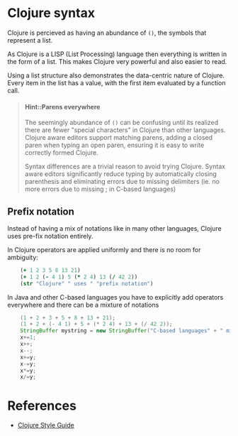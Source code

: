 # Clojure syntax
  Clojure is percieved as having an abundance of `()`, the symbols that represent a list.

  As Clojure is a LISP (List Processing) language then everything is written in the form of a list.  This makes Clojure very powerful and also easier to read.

  Using a list structure also demonstrates the data-centric nature of Clojure.  Every item in the list has a value, with the first item evaluated by a function call.

> #### Hint::Parens everywhere
> The seemingly abundance of `()` can be confusing until its realized there are fewer "special characters" in Clojure than other languages.  Clojure aware editors support matching parens, adding a closed paren when typing an open paren, ensuring it is easy to write correctly formed Clojure.
>
> Syntax differences are a trivial reason to avoid trying Clojure.  Syntax aware editors significantly reduce typing by automatically closing parenthesis and eliminating errors due to missing delimiters (ie. no more errors due to missing ; in C-based languages)


## Prefix notation
  Instead of having a mix of notations like in many other languages, Clojure uses pre-fix notation entirely.

  In Clojure operators are applied uniformly and there is no room for ambiguity:
```clojure
    (+ 1 2 3 5 8 13 21)
    (+ 1 2 (- 4 1) 5 (* 2 4) 13 (/ 42 2))
    (str "Clojure" " uses " "prefix notation")
```
  In Java and other C-based languages you have to explicitly add operators everywhere and there can be a mixture of notations

```java
    (1 + 2 + 3 + 5 + 8 + 13 + 21);
    (1 + 2 + (- 4 1) + 5 + (* 2 4) + 13 + (/ 42 2));
    StringBuffer mystring = new StringBuffer("C-based languages" + " mix " + "notation");
    x+=1;
    x++;
    x--;
    x+=y;
    x-=y;
    x*=y;
    x/=y;
```

# References
* [Clojure Style Guide](https://github.com/bbatsov/clojure-style-guide)
